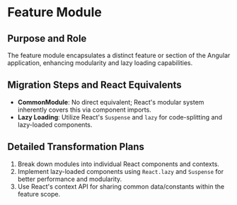 # Feature Module

## Purpose and Role
The feature module encapsulates a distinct feature or section of the Angular application, enhancing modularity and lazy loading capabilities.

## Migration Steps and React Equivalents
- **CommonModule**: No direct equivalent; React's modular system inherently covers this via component imports.
- **Lazy Loading**: Utilize React's `Suspense` and `lazy` for code-splitting and lazy-loaded components.

## Detailed Transformation Plans
1. Break down modules into individual React components and contexts.
2. Implement lazy-loaded components using `React.lazy` and `Suspense` for better performance and modularity.
3. Use React's context API for sharing common data/constants within the feature scope.
